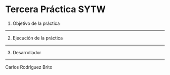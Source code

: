 **Tercera Práctica SYTW**
============================




1. Objetivo de la práctica
--------------------------



2. Ejecución de la práctica
---------------------------





3. Desarrollador
----------------
Carlos Rodríguez Brito
